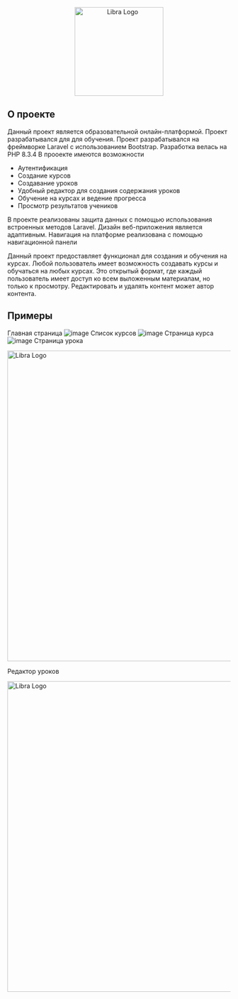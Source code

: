 <p align="center"><a href="https://laravel.com" target="_blank"><img src="https://github.com/xantrareq/Online-educational_platform/blob/master/public/myassets/Frame.svg" width="200" alt="Libra Logo"></a></p>

## О проекте

Данный проект является образовательной онлайн-платформой. Проект разрабатывался для для обучения.
Проект разрабатывался на фреймворке Laravel с использованием Bootstrap.
Разработка велась на PHP 8.3.4
В прооекте имеются возможности
- Аутентификация
- Создание курсов
- Создавание уроков
- Удобный редактор для создания содержания уроков
- Обучение на курсах и ведение прогресса
- Просмотр результатов учеников

В проекте реализованы защита данных с помощью использования встроенных методов Laravel.
Дизайн веб-приложения является адаптивным.
Навигация на платформе реализована с помощью навигационной панели

Данный проект предоставляет функционал для создания и обучения на курсах.
Любой пользователь имеет возможность создавать курсы и обучаться на любых курсах.
Это открытый формат, где каждый пользователь имеет доступ ко всем выложенным материалам, но только к просмотру. Редактировать и удалять контент может автор контента.


## Примеры
Главная страница
![image](https://github.com/xantrareq/Online-educational-Platform/assets/90933432/cd5b8a21-318d-4726-b4ae-1a6f46d49cc8)
Список курсов
![image](https://github.com/xantrareq/Online-educational-Platform/assets/90933432/a10930c0-8a69-40cb-8849-8d574113a5ab)
Страница курса
![image](https://github.com/xantrareq/Online-educational-Platform/assets/90933432/77a77891-65a0-49f9-80cc-fe79203505ee)
Страница урока
<p align="left"><a href="https://laravel.com" target="_blank"><img src="https://github.com/xantrareq/Online-educational_platform/assets/90933432/cde10004-079e-4743-a46c-2084d72d729a" width="700" alt="Libra Logo"></a></p>
Редактор уроков
<p align="left"><a href="https://laravel.com" target="_blank"><img src="https://github.com/xantrareq/Online-educational_platform/assets/90933432/a0ec49af-b592-4dfd-aef5-38a818221b6c" width="700" alt="Libra Logo"></a></p>

